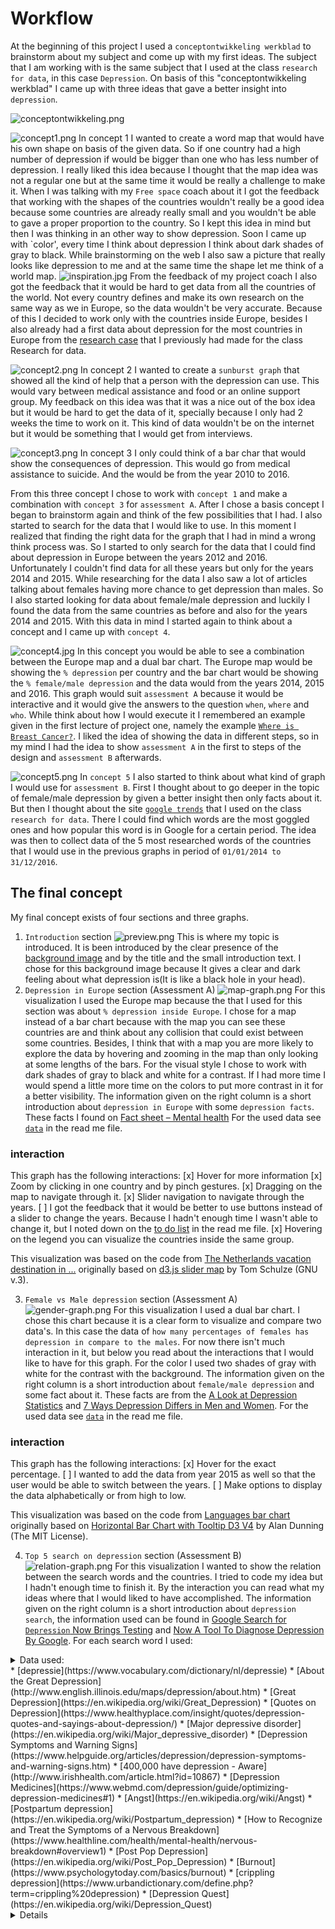 # Workflow
At the beginning of this project I used a `conceptontwikkeling werkblad` to brainstorm about my subject and come up with my first ideas. The subject that I am working with is the same subject that I used at the class `research for data`, in this case `Depression`. On basis of this "conceptontwikkeling werkblad" I came up with three ideas that gave a better insight into `depression`.

![conceptontwikkeling.png](./fotos/conceptontwikkeling.png)

![concept1.png](./fotos/concept.png)
In concept 1 I wanted to create a word map that would have his own shape on basis of the given data. So if one country had a high number of depression if would be bigger than one who has less number of depression. I really liked this idea because I thought that the map idea was not a regular one but at the same time it would be really a challenge to make it. When I was talking with my `Free space` coach about it I got the feedback that working with the shapes of the countries wouldn't really be a good idea because some countries are already really small and you wouldn't be able to gave a proper proportion to the country. So I kept this idea in mind but then I was thinking in an other way to show depression. Soon I came up with `color', every time I think about depression I think about dark shades of gray to black. While brainstorming on the web I also saw a picture that really looks like depression to me and at the same time the shape let me think of a world map.
![inspiration.jpg](./fotos/inspiration.png)
[](http://www.locustherapy.com/history-of-depression/)
From the feedback of my project coach I also got the feedback that it would be hard to get data from all the countries of the world. Not every country defines and make its own research on the same way as we in Europe, so the data wouldn't be very accurate. Because of this I decided to work only with the countries inside Europe, besides I also already had a first data about depression for the most countries in Europe from the [research case](https://luisa-braga-dos-santos.gitbooks.io/technologie-en-psychiatrie-research-case/content/onderzoek/onderzoek10.html) that I previously had made for the class Research for data.

![concept2.png](./fotos/concept2.png)
In concept 2 I wanted to create a `sunburst graph` that showed all the kind of help that a person with the depression can use. This would vary between medical assistance and food or an online support group. My feedback on this idea was that it was a nice out of the box idea but it would be hard to get the data of it, specially because I only had 2 weeks the time to work on it. This kind of data wouldn't be on the internet but it would be something that I would get from interviews.

![concept3.png](./fotos/concept3.png)
In concept 3 I only could think of a bar char that would show the consequences of depression. This would go from medical assistance to suicide. And the would be from the year 2010 to 2016.

From this three concept I chose to work with `concept 1` and make a combination with `concept 3` for `assessment A`. After I chose a basis concept I began to brainstorm again and think of the few possibilities that I had. I also started to search for the data that I would like to use. In this moment I realized that finding the right data for the graph that I had in mind a wrong think process was. So I started to only search for the data that I could find about depression in Europe between the years 2012 and 2016. Unfortunately I couldn't find data for all these years but only for the years 2014 and 2015.
While researching for the data I also saw a lot of articles talking about females having more chance to get depression than males. So I also started looking for data about female/male depression and luckily I found the data from the same countries as before and also for the years 2014 and 2015. With this data in mind I started again to think about a concept and I came up with `concept 4`.

![concept4.jpg](./fotos/concept4.png)
In this concept you would be able to see a combination between the Europe map and a dual bar chart. The Europe map would be showing the `% depression` per country and the bar chart would be showing the `% female/male depression` and the data would from the years 2014, 2015 and 2016. This graph would suit `assessment A` because it would be interactive and it would give the answers to the question `when`, `where` and `who`. While think about how I would execute it I remembered an example given in the first lecture of project one, namely the example [`Where is Breast Cancer?`](http://www.nytimes.com/2013/10/16/health/uganda-fights-stigma-and-poverty-to-take-on-breast-cancer.html?_r=1&#g-graphic). I liked the idea of showing the data in different steps, so in my mind I had the idea to show `assessment A` in the first to steps of the design and `assessment B` afterwards.

![concept5.png](./fotos/concept5.png)
In `concept 5` I also started to think about what kind of graph I would use for `assessment B`. First I thought about to go deeper in the topic of female/male depression by given a better insight then only facts about it. But then I thought about the site [`google trends`](https://trends.google.com/trends/) that I used on the class `research for data`. There I could find which words are the most goggled ones and how popular this word is in Google for a certain period. The idea was then to collect data of the 5 most researched words of the countries that I would use in the previous graphs in period of `01/01/2014 to 31/12/2016`.

## The final concept
My final concept exists of four sections and three graphs.
1. `Introduction` section
![preview.png](./fotos/preview.png)
This is where my topic is introduced. It is been introduced by the clear presence of the [background image](http://expresszine.com/depression-new-monster-bed/) and by the title and the small introduction text. I chose for this background image because It gives a clear and dark feeling about what depression is(It is like a black hole in your head).
2. `Depression in Europe` section (Assessment A)
![map-graph.png](./fotos/map-graph.png)
For this visualization I used the Europe map because the that I used for this section was about `% depression inside Europe`. I chose for a map instead of a bar chart because with the map you can see these countries are and think about any collision that could exist between some countries. Besides, I think that with a map you are more likely to explore the data by hovering and zooming in the map than only looking at some lengths of the bars.
For the visual style I chose to work with dark shades of gray to black and white for a contrast. If I had more time I would spend a little more time on the colors to put more contrast in it for a better visibility.
The information given on the right column is a short introduction about `depression in Europe` with some `depression facts`. These facts I found on [Fact sheet – Mental health](http://www.euro.who.int/__data/assets/pdf_file/0004/215275/RC63-Fact-sheet-MNH-Eng.pdf?ua=1)
For the used data see [`data`](readme.md) in the read me file.
### interaction
This graph has the following interactions:
[x] Hover for more information
[x] Zoom by clicking in one country and by pinch gestures.
[x] Dragging on the map to navigate through it.
[x] Slider navigation to navigate through the years.
[ ] I got the feedback that it would be better to use buttons instead of a slider to change the years. Because I hadn't enough time I wasn't able to change it, but I noted down on the [to do list](readme.md) in the read me file.
[x] Hovering on the legend you can visualize the countries inside the same group.

This visualization was based on the code from [The Netherlands vacation destination in ...](https://github.com/mymphy/fe3-assessment-3) originally based on [d3.js slider map](http://bl.ocks.org/tomschulze/961d57bd1bbd2a9ef993f2e8645cb8d2) by Tom Schulze (GNU v.3).

3. `Female vs Male depression` section (Assessment A)
![gender-graph.png](./fotos/gender-graph.png)
For this visualization I used a dual bar chart. I chose this chart because it is a clear form to visualize and compare two data's. In this case the data of `how many percentages of females has depression in compare to the males`. For now there isn't much interaction in it, but below you read about the interactions that I would like to have for this graph.
For the color I used two shades of gray with white for the contrast with the background.
The information given on the right column is a short introduction about `female/male depression` and some fact about it. These facts are from the [A Look at Depression Statistics](https://www.healthline.com/health/depression/statistics#2) and [7 Ways Depression Differs in Men and Women](https://www.livescience.com/56599-depression-differs-men-women-symptoms.html).
For the used data see [`data`](readme.md) in the read me file.
### interaction
This graph has the following interactions:
[x] Hover for the exact percentage.
[ ] I wanted to add the data from year 2015 as well so that the user would be able to switch between the years.
[ ] Make options to display the data alphabetically or from high to low.

This visualization was based on the code from [Languages bar chart](https://github.com/mymphy/fe3-assessment-1) originally based on [Horizontal Bar Chart with Tooltip D3 V4](https://bl.ocks.org/alandunning/7008d0332cc28a826b37b3cf6e7bd998) by Alan Dunning (The MIT License).

4. `Top 5 search on depression` section (Assessment B)
![relation-graph.png](./fotos/relation-graph.png)
For this visualization I wanted to show the relation between the search words and the countries. I tried to code my idea but I hadn't enough time to finish it. By the interaction you can read what my ideas where that I would liked to have accomplished.
The information given on the right column is a short introduction about `depression search`, the information used can be found in [Google Search for `Depression` Now Brings Testing](https://www.medicinenet.com/script/main/art.asp?articlekey=206347) and
[Now A Tool To Diagnose Depression By Google](http://theexclusivefacts.com/2017/08/28/now-a-tool-to-diagnose-depression-by-google/). For each search word I used:
<details>
<summary> Data used:<summary>
* [depressie](https://www.vocabulary.com/dictionary/nl/depressie)
* [About the Great Depression](http://www.english.illinois.edu/maps/depression/about.htm)
* [Great Depression](https://en.wikipedia.org/wiki/Great_Depression)
* [Quotes on Depression](https://www.healthyplace.com/insight/quotes/depression-quotes-and-sayings-about-depression/)
* [Major depressive disorder](https://en.wikipedia.org/wiki/Major_depressive_disorder)
* [Depression Symptoms and Warning Signs](https://www.helpguide.org/articles/depression/depression-symptoms-and-warning-signs.htm)
* [400,000 have depression - Aware](http://www.irishhealth.com/article.html?id=10867)
* [Depression Medicines](https://www.webmd.com/depression/guide/optimizing-depression-medicines#1)
* [Angst](https://en.wikipedia.org/wiki/Angst)
* [Postpartum depression](https://en.wikipedia.org/wiki/Postpartum_depression)
* [How to Recognize and Treat the Symptoms of a Nervous Breakdown](https://www.healthline.com/health/mental-health/nervous-breakdown#overview1)
* [Post Pop Depression](https://en.wikipedia.org/wiki/Post_Pop_Depression)
* [Burnout](https://www.psychologytoday.com/basics/burnout)
* [crippling depression](https://www.urbandictionary.com/define.php?term=crippling%20depression)
* [Depression Quest](https://en.wikipedia.org/wiki/Depression_Quest)
<details>

### interaction
This graph has the following interactions:
[x] Drag and pull the words.
[ ] Make interactive options that allows the user to see the search word per country or per search words.
[ ] Zoom interaction.
[x] On hover on the word, you would get a small fact about that search word.
[ ] Assign a framework that the graph won't be able to go out of the framework.

This visualization was based on the code from [Force directed graph for D3.js v4 with labeled edges and arrows](http://bl.ocks.org/fancellu/2c782394602a93921faff74e594d1bb1) by Dino Fancellu (GNU v.3).
 